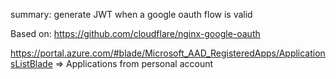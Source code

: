 

summary: generate JWT when a google oauth flow is valid


Based on: https://github.com/cloudflare/nginx-google-oauth

https://portal.azure.com/#blade/Microsoft_AAD_RegisteredApps/ApplicationsListBlade
=> Applications from personal account
